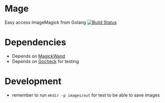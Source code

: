 Mage
====
Easy access ImageMagick from Golang
[![Build Status](https://secure.travis-ci.org/dqminh/mage.png)](http://travis-ci.org/dqminh/mage)

Dependencies
===========
* Depends on [MagickWand](http://www.imagemagick.org/script/magick-wand.php)
* Depends on [Gocheck](http://labix.org/gocheck) for testing

Development
===========
* remember to run `mkdir -p images/out` for test to be able to save images

